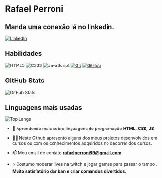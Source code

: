 # Rafael Perroni
## Manda uma conexão lá no linkedin.
[![LinkedIn](https://img.shields.io/badge/LinkedIn-0077B5?style=for-the-badge&logo=linkedin&logoColor=white)](https://www.linkedin.com/in/rafaelperroni/)
## Habilidades
![HTML5](https://img.shields.io/badge/HTML5-E34F26?style=for-the-badge&logo=html5&logoColor=white)
![CSS3](https://img.shields.io/badge/CSS3-1572B6?style=for-the-badge&logo=css3&logoColor=white)
![JavaScript](https://img.shields.io/badge/JavaScript-F7DF1E?style=for-the-badge&logo=javascript&logoColor=black)
[![Git](https://img.shields.io/badge/Git-000?style=for-the-badge&logo=git&logoColor=E94D5F)](https://git-scm.com/doc)
[![GitHub](https://img.shields.io/badge/GitHub-000?style=for-the-badge&logo=github&logoColor=30A3DC)](https://docs.github.com/)



## GitHub Stats
![GitHub Stats](https://github-readme-stats.vercel.app/api?username=rafaelpoh&theme=transparent&bg_color=222&border_color=30A3DC&show_icons=true&icon_color=30A3DC&title_color=FFF&text_color=09F)
## Linguagens mais usadas
![Top Langs](https://github-readme-stats-git-masterrstaa-rickstaa.vercel.app/api/top-langs/?username=rafaelpoh&layout=compact&bg_color=222&border_color=30A3DC&title_color=FFF&text_color=09F)


- 🌱 Aprendendo mais sobre linguagens de programação **HTML, CSS, JS**

- 👨‍💻 Neste Github apresento alguns dos meus projetos desenvolvidos em cursos ou com os conhecimentos adquiridos no decorrer dos cursos.

- 📫 Meu email de contato **rafaelperroni89@gmail.com**

- ⚡ Costumo moderar lives na twitch e jogar games para passar o tempo . **Muito satisfatório dar ban e criar comandos divertidos.**
